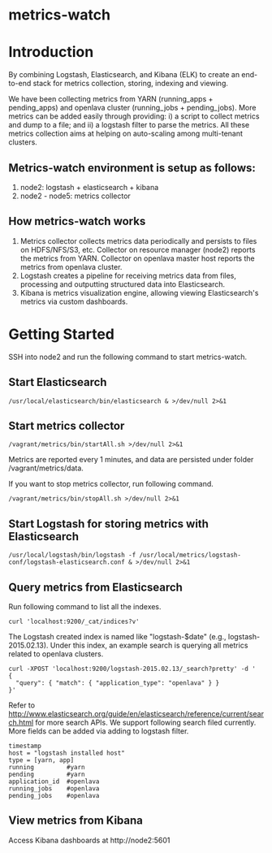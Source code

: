metrics-watch
================================

# Introduction

By combining Logstash, Elasticsearch, and Kibana (ELK) to create an end-to-end stack for metrics collection, storing, indexing and viewing.

We have been collecting metrics from YARN (running_apps + pending_apps) and openlava cluster (running_jobs + pending_jobs). More metrics can be added easily through providing: i) a script to collect metrics and dump to a file; and ii) a logstash filter to parse the metrics. All these metrics collection aims at helping on auto-scaling among multi-tenant clusters.

## Metrics-watch environment is setup as follows:

1. node2: logstash + elasticsearch + kibana
2. node2 - node5: metrics collector

## How metrics-watch works

1. Metrics collector collects metrics data periodically and persists to files on HDFS/NFS/S3, etc. Collector on resource manager (node2) reports the metrics from YARN. Collector on openlava master host reports the metrics from openlava cluster.
2. Logstash creates a pipeline for receiving metrics data from files, processing and outputting structured data into Elasticsearch.
3. Kibana is metrics visualization engine, allowing viewing Elasticsearch's metrics via custom dashboards.

# Getting Started

SSH into node2 and run the following command to start metrics-watch.

## Start Elasticsearch

```
/usr/local/elasticsearch/bin/elasticsearch & >/dev/null 2>&1
```

## Start metrics collector

```
/vagrant/metrics/bin/startAll.sh >/dev/null 2>&1
```

Metrics are reported every 1 minutes, and data are persisted under folder /vagrant/metrics/data.

If you want to stop metrics collector, run following command.

```
/vagrant/metrics/bin/stopAll.sh >/dev/null 2>&1
```

## Start Logstash for storing metrics with Elasticsearch

```
/usr/local/logstash/bin/logstash -f /usr/local/metrics/logstash-conf/logstash-elasticsearch.conf & >/dev/null 2>&1
```

## Query metrics from Elasticsearch

Run following command to list all the indexes.

```
curl 'localhost:9200/_cat/indices?v'
```

The Logstash created index is named like "logstash-$date" (e.g., logstash-2015.02.13). Under this index, an example search is querying all metrics related to openlava clusters.

```
curl -XPOST 'localhost:9200/logstash-2015.02.13/_search?pretty' -d '
{
  "query": { "match": { "application_type": "openlava" } }
}'
```

Refer to http://www.elasticsearch.org/guide/en/elasticsearch/reference/current/search.html for more search APIs. We support following search filed currently. More fields can be added via adding to logstash filter.

```
timestamp
host = "logstash installed host"
type = [yarn, app]
running         #yarn
pending         #yarn
application_id  #openlava
running_jobs    #openlava
pending_jobs    #openlava
```

## View metrics from Kibana
Access Kibana dashboards at http://node2:5601
